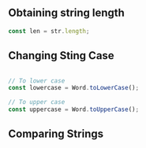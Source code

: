 ## Obtaining string length

```javascript
const len = str.length;
```

## Changing Sting Case

```javascript

// To lower case
const lowercase = Word.toLowerCase();

// To upper case
const uppercase = Word.toUpperCase();

```

## Comparing Strings

